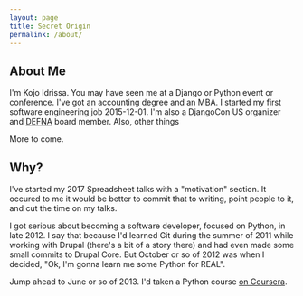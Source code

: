 ```yaml
---
layout: page
title: Secret Origin
permalink: /about/
---
```


## About Me
I'm Kojo Idrissa. You may have seen me at a Django or Python event or conference. I've got an accounting degree and an MBA. I started my first software engineering job 2015-12-01. I'm also a DjangoCon US organizer and [DEFNA](https://www.defna.org/) board member. Also, other things

More to come.

## Why?
I've started my 2017 Spreadsheet talks with a "motivation" section. It occured to me it would be better to commit that to writing, point people to it, and cut the time on my talks.

I got serious about becoming a software developer, focused on Python, in late 2012. I say that because I'd learned Git during the summer of 2011 while working with Drupal (there's a bit of a story there) and had even made some small commits to Drupal Core. But October or so of 2012 was when I decided, "Ok, I'm gonna learn me some Python for REAL".

Jump ahead to June or so of 2013. I'd taken a Python course [on Coursera](https://es.coursera.org/learn/learn-to-program).